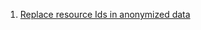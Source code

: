 1. [Replace resource Ids in anonymized data](https://microsofthealth.visualstudio.com/Health/_wiki/wikis/Resolute.wiki/121/Replace-resource-Ids-in-anonymized-data)
